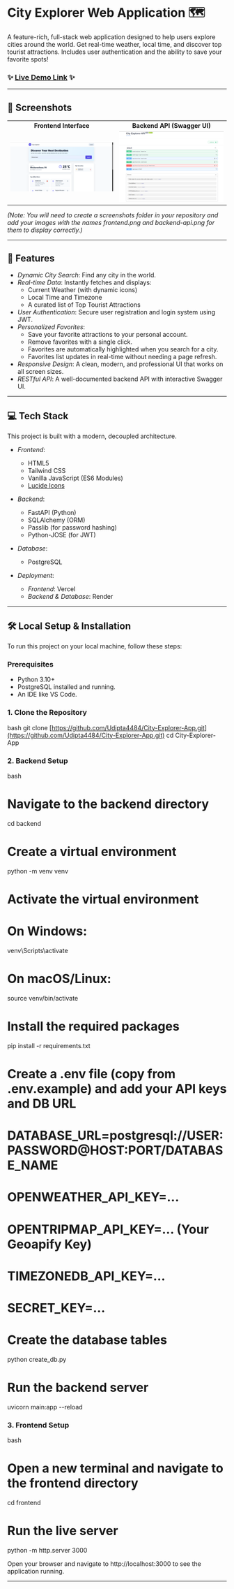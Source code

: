# City Explorer Web Application 🗺

A feature-rich, full-stack web application designed to help users explore cities around the world. Get real-time weather, local time, and discover top tourist attractions. Includes user authentication and the ability to save your favorite spots!

### ✨ [Live Demo Link](https://city-explorer-app.vercel.app/) ✨

---

## 📸 Screenshots

<table>
  <tr>
    <td align="center"><strong>Frontend Interface</strong></td>
    <td align="center"><strong>Backend API (Swagger UI)</strong></td>
  </tr>
  <tr>
    <td><img src="https://raw.githubusercontent.com/Udipta4484/City-Explorer-App/main/screenshots/frontend.png" alt="City Explorer Frontend Screenshot"></td>
    <td><img src="https://raw.githubusercontent.com/Udipta4484/City-Explorer-App/main/screenshots/backend-api.png" alt="City Explorer Backend API Screenshot"></td>
  </tr>
</table>

*(Note: You will need to create a screenshots folder in your repository and add your images with the names frontend.png and backend-api.png for them to display correctly.)*

---

## 🚀 Features

* *Dynamic City Search*: Find any city in the world.
* *Real-time Data*: Instantly fetches and displays:
    * Current Weather (with dynamic icons)
    * Local Time and Timezone
    * A curated list of Top Tourist Attractions
* *User Authentication*: Secure user registration and login system using JWT.
* *Personalized Favorites*:
    * Save your favorite attractions to your personal account.
    * Remove favorites with a single click.
    * Favorites are automatically highlighted when you search for a city.
    * Favorites list updates in real-time without needing a page refresh.
* *Responsive Design*: A clean, modern, and professional UI that works on all screen sizes.
* *RESTful API*: A well-documented backend API with interactive Swagger UI.

---

## 💻 Tech Stack

This project is built with a modern, decoupled architecture.

* *Frontend*:
    * HTML5
    * Tailwind CSS
    * Vanilla JavaScript (ES6 Modules)
    * [Lucide Icons](https://lucide.dev/)

* *Backend*:
    * FastAPI (Python)
    * SQLAlchemy (ORM)
    * Passlib (for password hashing)
    * Python-JOSE (for JWT)

* *Database*:
    * PostgreSQL

* *Deployment*:
    * *Frontend*: Vercel
    * *Backend & Database*: Render

---

## 🛠 Local Setup & Installation

To run this project on your local machine, follow these steps:

### Prerequisites

* Python 3.10+
* PostgreSQL installed and running.
* An IDE like VS Code.

### 1. Clone the Repository

bash
git clone [https://github.com/Udipta4484/City-Explorer-App.git](https://github.com/Udipta4484/City-Explorer-App.git)
cd City-Explorer-App


### 2. Backend Setup

bash
# Navigate to the backend directory
cd backend

# Create a virtual environment
python -m venv venv

# Activate the virtual environment
# On Windows:
venv\Scripts\activate
# On macOS/Linux:
source venv/bin/activate

# Install the required packages
pip install -r requirements.txt

# Create a .env file (copy from .env.example) and add your API keys and DB URL
# DATABASE_URL=postgresql://USER:PASSWORD@HOST:PORT/DATABASE_NAME
# OPENWEATHER_API_KEY=...
# OPENTRIPMAP_API_KEY=... (Your Geoapify Key)
# TIMEZONEDB_API_KEY=...
# SECRET_KEY=...

# Create the database tables
python create_db.py

# Run the backend server
uvicorn main:app --reload


### 3. Frontend Setup

bash
# Open a new terminal and navigate to the frontend directory
cd frontend

# Run the live server
python -m http.server 3000


Open your browser and navigate to http://localhost:3000 to see the application running.

---
